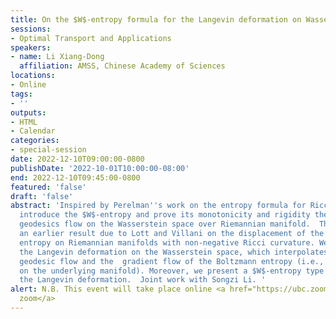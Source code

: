 ```yaml
---
title: On the $W$-entropy formula for the Langevin deformation on Wasserstein space
sessions:
- Optimal Transport and Applications
speakers:
- name: Li Xiang-Dong
  affiliation: AMSS, Chinese Academy of Sciences
locations:
- Online
tags:
- ''
outputs:
- HTML
- Calendar
categories:
- special-session
date: 2022-12-10T09:00:00-0800
publishDate: '2022-10-01T10:00:00-08:00'
end: 2022-12-10T09:45:00-0800
featured: 'false'
draft: 'false'
abstract: 'Inspired by Perelman''s work on the entropy formula for Ricci flow, we
  introduce the $W$-entropy and prove its monotonicity and rigidity theorem for the
  geodesics flow on the Wasserstein space over Riemannian manifold.  This improves
  an earlier result due to Lott and Villani on the displacement of the Boltzmann type
  entropy on Riemannian manifolds with non-negative Ricci curvature. We then  introduce
  the Langevin deformation on the Wasserstein space, which interpolates the Wasserstein
  geodesic flow and the  gradient flow of the Boltzmann entropy (i.e., the heat equation
  on the underlying manifold). Moreover, we present a $W$-entropy type formula for
  the Langevin deformation.  Joint work with Songzi Li. '
alert: N.B. This event will take place online <a href="https://ubc.zoom.us/j/69961568613?pwd=eUJ4SFRneGIxbmdGUkQ5OEFLeHhudz09">via
  zoom</a>
---
```

